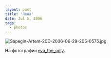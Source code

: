 ```yaml
---
layout: post
title: 'Лена'
date: Jul 5, 2006
tags:
  - photos
---
```


![Sapegin-Artem-20D-2006-06-29-205-0575.jpg](upload://Sapegin-Artem-20D-2006-06-29-205-0575.jpg)

На фотографии [eva_the_only](http://eva-the-only.livejournal.com/).
